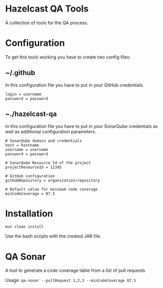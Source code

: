 Hazelcast QA Tools
==================

A collection of tools for the QA process.

# Configuration

To get this tools working you have to create two config files:

## ~/.github

In this configuration file you have to put in your GitHub credentials.

```
login = username
password = password
```

## ~./hazelcast-qa

In this configuration file you have to put in your SonarQube credentials as well as additional configuration parameters.

```
# SonarQube domain and credentials
host = hostname
username = username
password = password

# SonarQube Resource Id of the project
projectResourceId = 12345

# GitHub configuration
gitHubRepository = organization/repository

# Default value for minimum code coverage
minCodeCoverage = 87.5
```

# Installation

```
mvn clean install
```

Use the bash scripts with the created JAR file.

# QA Sonar

A tool to generate a code coverage table from a list of pull requests

Usage: `qa-sonar --pullRequest 1,2,3 --minCodeCoverage 87.5`

